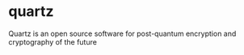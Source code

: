 # quartz
Quartz is an open source software for post-quantum encryption and cryptography of the future
